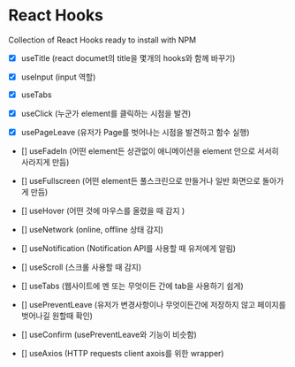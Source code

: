 # React Hooks

Collection of React Hooks ready to install with NPM

- [x] useTitle
      (react documet의 title을 몇개의 hooks와 함께 바꾸기)

- [x] useInput
      (input 역할)

- [x] useTabs

- [x] useClick
      (누군가 element를 클릭하는 시점을 발견)

- [x] usePageLeave
      (유저가 Page를 벗어나는 시점을 발견하고 함수 실행)

- [] useFadeIn
  (어떤 element든 상관없이 애니메이션을 element 안으로 서서히 사라지게 만듬)

- [] useFullscreen
  (어떤 element든 풀스크린으로 만들거나 일반 화면으로 돌아가게 만듬)

- [] useHover
  (어떤 것에 마우스를 올렸을 때 감지 )

- [] useNetwork
  (online, offline 상태 감지)

- [] useNotification
  (Notification API를 사용할 때 유저에게 알림)

- [] useScroll
  (스크롤 사용할 때 감지)

- [] useTabs
  (웹사이트에 멘 또는 무엇이든 간에 tab을 사용하기 쉽게)

- [] usePreventLeave
  (유저가 변경사항이나 무엇이든간에 저장하지 않고 페이지를 벗어나길 원할때 확인)

- [] useConfirm
  (usePreventLeave와 기능이 비슷함)

- [] useAxios
  (HTTP requests client axois를 위한 wrapper)
